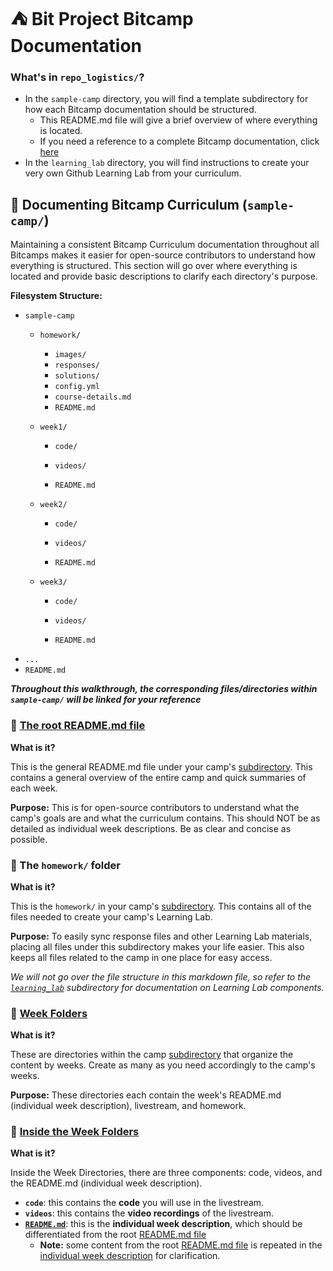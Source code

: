 # :tent: Bit Project Bitcamp Documentation

### What's in `repo_logistics/`?

* In the `sample-camp` directory, you will find a template subdirectory for how each Bitcamp documentation should be structured.
  * This README.md file will give a brief overview of where everything is located.
  * If you need a reference to a complete Bitcamp documentation, click [here](https://github.com/bitprj/BitCamp/tree/master/Serverless-Functions)
* In the `learning_lab` directory, you will find instructions to create your very own Github Learning Lab from your curriculum.

## :deciduous_tree: Documenting Bitcamp Curriculum (`sample-camp/`)

Maintaining a consistent Bitcamp Curriculum documentation throughout all Bitcamps makes it easier for open-source contributors to understand how everything is structured. This section will go over where everything is located and provide basic descriptions to clarify each directory's purpose.

**Filesystem Structure:**

* `sample-camp`
  * `homework/`

    * `images/`
    * `responses/`
    * `solutions/`
    * `config.yml`
    * `course-details.md`
    * `README.md`

  * `week1/`

    * `code/`
    * `videos/`

    * `README.md`

  * `week2/`

    * `code/`
    * `videos/`

    * `README.md`

  * `week3/`

    * `code/`
    * `videos/`

    * `README.md`
 * `...`
 * `README.md`

***Throughout this walkthrough, the corresponding files/directories within `sample-camp/` will be linked for your reference***

### :book: [The root README.md file](https://github.com/emsesc/BitCamp/blob/repo-logistics/repo_logistics/sample-camp/README.md)

**What is it?**

This is the general README.md file under your camp's [subdirectory](https://github.com/emsesc/BitCamp/blob/repo-logistics/repo_logistics/sample-camp). This contains a general overview of the entire camp and quick summaries of each week.

**Purpose:** This is for open-source contributors to understand what the camp's goals are and what the curriculum contains. This should NOT be as detailed as individual week descriptions. Be as clear and concise as possible.



### :file_folder: The `homework/` folder​ 

**What is it?**

This is the `homework/` in your camp's [subdirectory](https://github.com/emsesc/BitCamp/blob/repo-logistics/repo_logistics/sample-camp). This contains all of the files needed to create your camp's Learning Lab.

**Purpose:** To easily sync response files and other Learning Lab materials, placing all files under this subdirectory makes your life easier. This also keeps all files related to the camp in one place for easy access.

*We will not go over the file structure in this markdown file, so refer to the [`learning_lab`](https://github.com/bitprj/BitCamp/tree/master/repo_logistics/learning_lab) subdirectory for documentation on Learning Lab components.*

### :file_folder: [Week Folders](https://github.com/emsesc/BitCamp/blob/repo-logistics/repo_logistics/sample-camp)

**What is it?**

These are directories within the camp [subdirectory](https://github.com/emsesc/BitCamp/blob/repo-logistics/repo_logistics/sample-camp) that organize the content by weeks. Create as many as you need accordingly to the camp's weeks.

**Purpose:** These directories each contain the week's README.md (individual week description), livestream, and homework.

### :open_file_folder: [Inside the Week Folders](https://github.com/emsesc/BitCamp/blob/repo-logistics/repo_logistics/sample-camp/week1)

**What is it?**

Inside the Week Directories, there are three components: code, videos, and the README.md (individual week description).

* **`code`**: this contains the **code** you will use in the livestream.
* **`videos`**: this contains the **video recordings** of the livestream.
* [**`README.md`**](https://github.com/emsesc/BitCamp/blob/repo-logistics/repo_logistics/sample-camp/week1/README.md): this is the **individual week description**, which should be differentiated from the root [README.md file](https://github.com/emsesc/BitCamp/blob/repo-logistics/repo_logistics/sample-camp/README.md)
  * **Note:** some content from the root [README.md file](https://github.com/emsesc/BitCamp/blob/repo-logistics/repo_logistics/sample-camp/README.md) is repeated in the [individual week description](https://github.com/emsesc/BitCamp/blob/repo-logistics/repo_logistics/sample-camp/week1/README.md) for clarification.
  